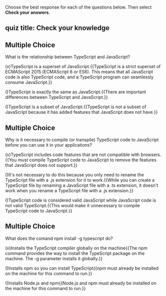 
Choose the best response for each of the questions below. Then select **Check your answers**.
## quiz title: Check your knowledge

## Multiple Choice
What is the relationship between TypeScript and JavaScript?

(x)TypeScript is a superset of JavaScript.{{TypeScript is a strict superset of ECMAScript 2015 (ECMAScript 6 or ES6). This means that all JavaScript code is also TypeScript code, and a TypeScript program can seamlessly consume JavaScript.}}

()TypeScript is exactly the same as JavaScript.{{There are important differences between TypeScript and JavaScript.}}

()TypeScript is a subset of JavaScript.{{TypeScript is not a subset of JavaScript because it has added features that JavaScript does not have.}}

## Multiple Choice
Why is it necessary to compile (or transpile) TypeScript code to JavaScript before you can use it in your applications?

(x)TypeScript includes code features that are not compatible with browsers.{{You must compile TypeScript code to JavaScript to remove the features that JavaScript does not support.}}

()It's not necessary to do this because you only need to rename the TypeScript file with a .js extension for it to work.{{While you can create a TypeScript file by renaming a JavaScript file with a .ts extension, it doesn't work when you rename a TypeScript file with a .js extension.}}

()TypeScript code is considered valid JavaScript while JavaScript code is not valid TypeScript.{{This would make it unnecessary to compile TypeScript code to JavaScript.}}

## Multiple Choice
What does the comand npm install -g typescript do?

(x)Installs the TypeScript compiler globally on the machine{{The npm command provides the way to install the TypeScript package on the machine. The -g parameter installs it globally.}}

()Installs npm so you can install TypeScript{{npm must already be installed on the machine for this command to run.}}

()Installs Node.js and npm{{Node.js and npm must already be installed on the machine for this command to run.}}
